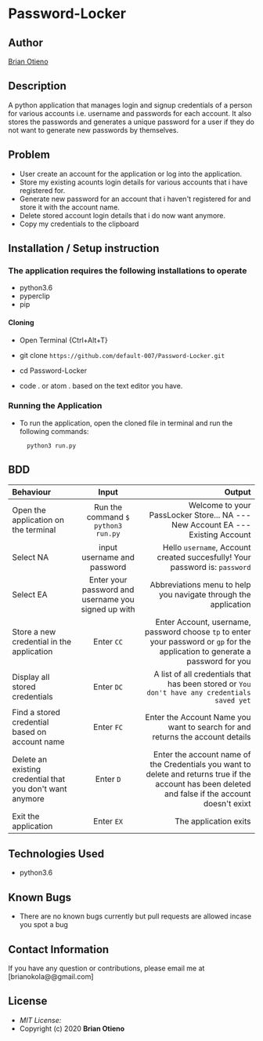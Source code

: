 # Password-Locker

## Author

[Brian Otieno](https://github.com/default-007)

## Description

A python application that manages login and signup credentials of a person for various accounts i.e. username and passwords for each account. It also stores the passwords and generates a unique password for a user if they do not want to generate new passwords by themselves.

## Problem

- User create an account for the application or log into the application.
- Store my existing acounts login details for various accounts that i have registered for.
- Generate new password for an account that i haven't registered for and store it with the account name.
- Delete stored account login details that i do now want anymore.
- Copy my credentials to the clipboard

## Installation / Setup instruction

### The application requires the following installations to operate

- python3.6
- pyperclip
- pip

#### Cloning

- Open Terminal {Ctrl+Alt+T}

- git clone `https://github.com/default-007/Password-Locker.git`

- cd Password-Locker

- code . or atom . based on the text editor you have.

### Running the Application

- To run the application, open the cloned file in terminal and run the following commands:

        python3 run.py

## BDD

| Behaviour                                                 |                        Input                        |                                                                                                                                               Output |
| :-------------------------------------------------------- | :-------------------------------------------------: | ---------------------------------------------------------------------------------------------------------------------------------------------------: |
| Open the application on the terminal                      |         Run the command `$ python3 run.py`          |                                                                       Welcome to your PassLocker Store... NA --- New Account EA --- Existing Account |
| Select NA                                                 |             input username and password             |                                                                          Hello `username`, Account created succesfully! Your password is: `password` |
| Select EA                                                 | Enter your password and username you signed up with |                                                                                      Abbreviations menu to help you navigate through the application |
| Store a new credential in the application                 |                     Enter `CC`                      |                      Enter Account, username, password choose `tp` to enter your password or `gp` for the application to generate a password for you |
| Display all stored credentials                            |                     Enter `DC`                      |                                                         A list of all credentials that has been stored or `You don't have any credentials saved yet` |
| Find a stored credential based on account name            |                     Enter `FC`                      |                                                                        Enter the Account Name you want to search for and returns the account details |
| Delete an existing credential that you don't want anymore |                      Enter `D`                      | Enter the account name of the Credentials you want to delete and returns true if the account has been deleted and false if the account doesn't exixt |
| Exit the application                                      |                     Enter `EX`                      |                                                                                                                                The application exits |

## Technologies Used

- python3.6

## Known Bugs

- There are no known bugs currently but pull requests are allowed incase you spot a bug

## Contact Information

If you have any question or contributions, please email me at [brianokola@@gmail.com]

## License

- _MIT License:_
- Copyright (c) 2020 **Brian Otieno**

